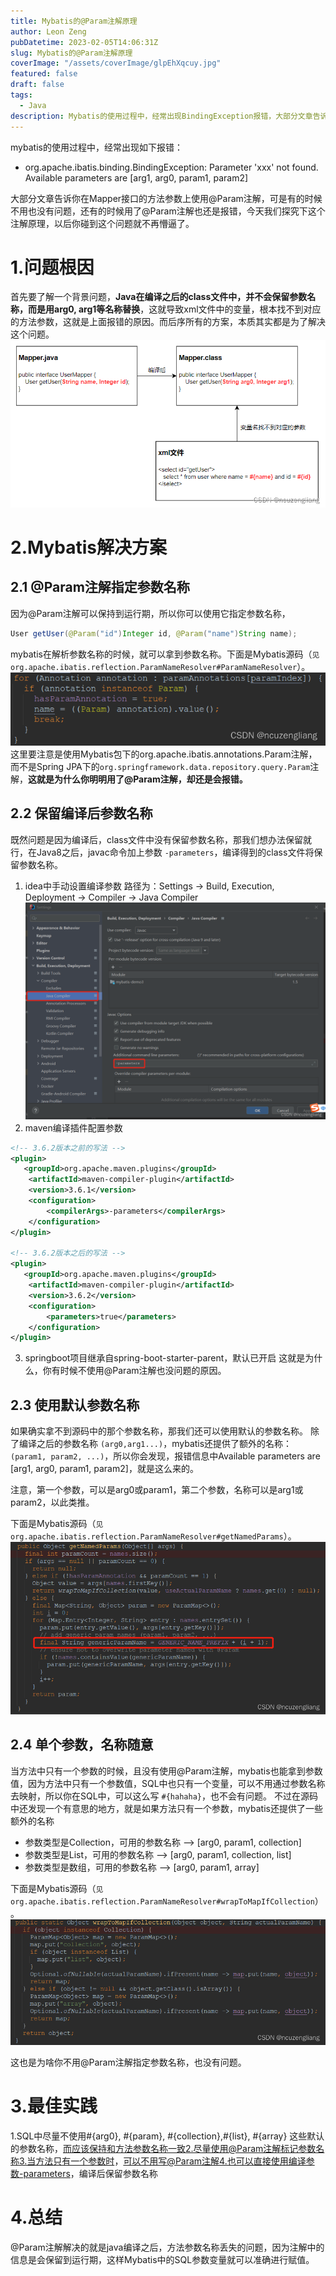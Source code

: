 ```yaml
---
title: Mybatis的@Param注解原理
author: Leon Zeng
pubDatetime: 2023-02-05T14:06:31Z
slug: Mybatis的@Param注解原理
coverImage: "/assets/coverImage/glpEhXqcuy.jpg"
featured: false
draft: false
tags:
  - Java
description: Mybatis的使用过程中，经常出现BindingException报错，大部分文章告诉你在Mapper接口的方法参数上使用@Param注解，可是有的时候不用也没有问题，还有的时候用了@Param注解也还是报错，今天我们探究下这个注解原理，以后你碰到这个问题就不再懵逼了。
---
```


mybatis的使用过程中，经常出现如下报错：

- org.apache.ibatis.binding.BindingException: Parameter 'xxx' not found. Available parameters are [arg1, arg0, param1, param2]

大部分文章告诉你在Mapper接口的方法参数上使用@Param注解，可是有的时候不用也没有问题，还有的时候用了@Param注解也还是报错，今天我们探究下这个注解原理，以后你碰到这个问题就不再懵逼了。
<br>

# 1.问题根因

首先要了解一个背景问题，**Java在编译之后的class文件中，并不会保留参数名称，而是用arg0, arg1等名称替换**，这就导致xml文件中的变量，根本找不到对应的方法参数，这就是上面报错的原因。而后序所有的方案，本质其实都是为了解决这个问题。
![问题根因](../../assets/images/param-reason/param-reason-1.png)

# 2.Mybatis解决方案

## 2.1 @Param注解指定参数名称

因为@Param注解可以保持到运行期，所以你可以使用它指定参数名称，

```java
User getUser(@Param("id")Integer id, @Param("name")String name);
```

mybatis在解析参数名称的时候，就可以拿到参数名称。下面是Mybatis源码（`见org.apache.ibatis.reflection.ParamNameResolver#ParamNameResolver`）。
![org.apache.ibatis.reflection.ParamNameResolver#ParamNameResolver](../../assets/images/param-reason/param-reason-2.png)
这里要注意是使用Mybatis包下的org.apache.ibatis.annotations.Param注解，而不是Spring JPA下的`org.springframework.data.repository.query.Param`注解，**这就是为什么你明明用了@Param注解，却还是会报错。**

## 2.2 保留编译后参数名称

既然问题是因为编译后，class文件中没有保留参数名称，那我们想办法保留就行，在Java8之后，javac命令加上参数 `-parameters`，编译得到的class文件将保留参数名称。

1.  idea中手动设置编译参数
    路径为：Settings -> Build, Execution, Deployment -> Compiler -> Java Compiler
    ![idea中手动设置编译参数](../../assets/images/param-reason/param-reason-3.png)
2.  maven编译插件配置参数

```xml
<!-- 3.6.2版本之前的写法 -->
<plugin>
   <groupId>org.apache.maven.plugins</groupId>
    <artifactId>maven-compiler-plugin</artifactId>
    <version>3.6.1</version>
    <configuration>
        <compilerArgs>-parameters</compilerArgs>
    </configuration>
</plugin>

<!-- 3.6.2版本之后的写法 -->
<plugin>
   <groupId>org.apache.maven.plugins</groupId>
    <artifactId>maven-compiler-plugin</artifactId>
    <version>3.6.2</version>
    <configuration>
        <parameters>true</parameters>
    </configuration>
</plugin>
```

3.  springboot项目继承自spring-boot-starter-parent，默认已开启
    这就是为什么，你有时候不使用@Param注解也没问题的原因。

## 2.3 使用默认参数名称

如果确实拿不到源码中的那个参数名称，那我们还可以使用默认的参数名称。
除了编译之后的参数名称 `(arg0,arg1...)`，mybatis还提供了额外的名称：`(param1, param2, ...)`，所以你会发现，报错信息中Available parameters are [arg1, arg0, param1, param2]，就是这么来的。

注意，第一个参数，可以是arg0或param1，第二个参数，名称可以是arg1或param2，以此类推。

下面是Mybatis源码（`见org.apache.ibatis.reflection.ParamNameResolver#getNamedParams`）。
![org.apache.ibatis.reflection.ParamNameResolver#getNamedParams](../../assets/images/param-reason/param-reason-4.png)

## 2.4 单个参数，名称随意

当方法中只有一个参数的时候，且没有使用@Param注解，mybatis也能拿到参数值，因为方法中只有一个参数值，SQL中也只有一个变量，可以不用通过参数名称去映射，所以你在SQL中，可以这么写 `#{hahaha}`，也不会有问题。
不过在源码中还发现一个有意思的地方，就是如果方法只有一个参数，mybatis还提供了一些额外的名称

- 参数类型是Collection，可用的参数名称 --> [arg0, param1, collection]
- 参数类型是List，可用的参数名称 --> [arg0, param1, collection, list]
- 参数类型是数组，可用的参数名称 --> [arg0, param1, array]

下面是Mybatis源码（`见org.apache.ibatis.reflection.ParamNameResolver#wrapToMapIfCollection`）。![org.apache.ibatis.reflection.ParamNameResolver#wrapToMapIfCollection](../../assets/images/param-reason/param-reason-5.png)

这也是为啥你不用@Param注解指定参数名称，也没有问题。

# 3.最佳实践

1.SQL中尽量不使用#{arg0}, #{param}, #{collection},#{list}, #{array} 这些默认的参数名称，而应该保持和方法参数名称一致2.尽量使用@Param注解标记参数名称3.当方法只有一个参数时，可以不用写@Param注解4.也可以直接使用编译参数-parameters，编译后保留参数名称

# 4.总结

@Param注解解决的就是java编译之后，方法参数名称丢失的问题，因为注解中的信息是会保留到运行期，这样Mybatis中的SQL参数变量就可以准确进行赋值。
